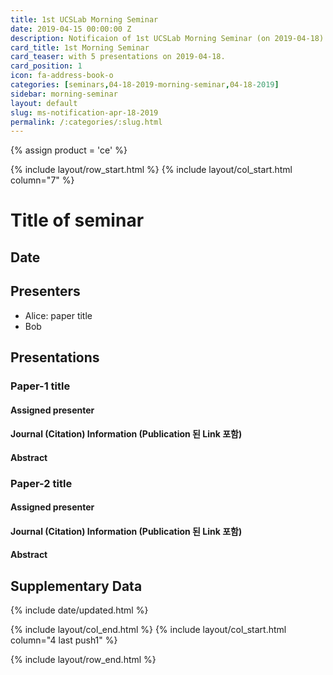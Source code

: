 ```yaml
---
title: 1st UCSLab Morning Seminar
date: 2019-04-15 00:00:00 Z
description: Notificaion of 1st UCSLab Morning Seminar (on 2019-04-18) 
card_title: 1st Morning Seminar
card_teaser: with 5 presentations on 2019-04-18.
card_position: 1
icon: fa-address-book-o
categories: [seminars,04-18-2019-morning-seminar,04-18-2019]
sidebar: morning-seminar
layout: default
slug: ms-notification-apr-18-2019
permalink: /:categories/:slug.html
---
```


{% assign product = 'ce' %}

{% include layout/row_start.html %}
{% include layout/col_start.html column="7" %}

# Title of seminar

## Date

## Presenters

+ Alice: paper title
+ Bob

## Presentations

### Paper-1 title

#### Assigned presenter

#### Journal (Citation) Information (Publication 된 Link 포함)

#### Abstract

### Paper-2 title

#### Assigned presenter

#### Journal (Citation) Information (Publication 된 Link 포함)

#### Abstract

## Supplementary Data




{% include date/updated.html %}

{% include layout/col_end.html %}
{% include layout/col_start.html column="4 last push1" %}

{% include layout/row_end.html %}
